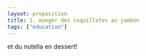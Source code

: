 ```yaml
---
layout: proposition
title: 1. manger des coquilletes au jambon
tags: ["education"]
---
```

et du nutella en dessert!
